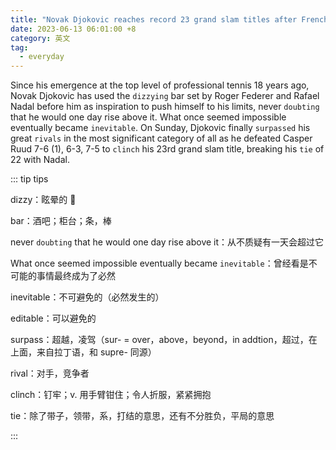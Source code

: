 ```yaml
---
title: "Novak Djokovic reaches record 23 grand slam titles after French Open final win"
date: 2023-06-13 06:01:00 +8
category: 英文
tag:
  - everyday
---
```


Since his emergence at the top level of professional tennis 18 years ago, Novak Djokovic has used the `dizzying` bar set by Roger Federer and Rafael Nadal before him as inspiration to push himself to his limits, never `doubting` that he would one day rise above it. What once seemed impossible eventually became `inevitable`. On Sunday, Djokovic finally `surpassed` his great `rivals` in the most significant category of all as he defeated Casper Ruud 7-6 (1), 6-3, 7-5 to `clinch` his 23rd grand slam title, breaking his `tie` of 22 with Nadal.

::: tip tips

dizzy：眩晕的 🫨

bar：酒吧；柜台；条，棒

never `doubting` that he would one day rise above it：从不质疑有一天会超过它

What once seemed impossible eventually became `inevitable`：曾经看是不可能的事情最终成为了必然

inevitable：不可避免的（必然发生的）

editable：可以避免的

surpass：超越，凌驾（sur- = over，above，beyond，in addtion，超过，在上面，来自拉丁语，和 supre- 同源）

rival：对手，竞争者

clinch：钉牢；v. 用手臂钳住；令人折服，紧紧拥抱

tie：除了带子，领带，系，打结的意思，还有不分胜负，平局的意思

:::
